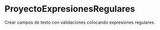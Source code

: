 # ProyectoExpresionesRegulares
Crear campos de texto con validaciones colocando expresiones regulares.
